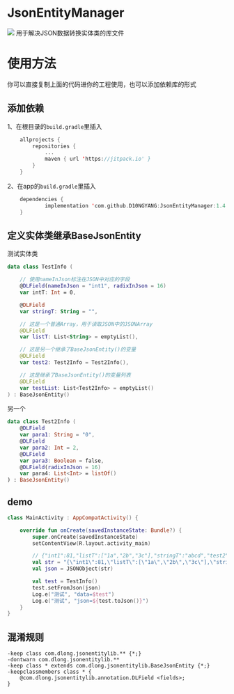 # JsonEntityManager
[![](https://jitpack.io/v/D10NGYANG/JsonEntityManager.svg)](https://jitpack.io/#D10NGYANG/JsonEntityManager)
 用于解决JSON数据转换实体类的库文件
# 使用方法
你可以直接复制上面的代码进你的工程使用，也可以添加依赖库的形式
## 添加依赖
1、在根目录的`build.gradle`里插入

```kotlin
	allprojects {
		repositories {
			...
			maven { url 'https://jitpack.io' }
		}
	}
```
2、在app的`build.gradle`里插入

```kotlin
	dependencies {
	        implementation 'com.github.D10NGYANG:JsonEntityManager:1.4'
	}
```
## 定义实体类继承BaseJsonEntity
测试实体类
```kotlin
data class TestInfo (

    // 使用nameInJson标注在JSON中对应的字段
    @DLField(nameInJson = "int1", radixInJson = 16)
    var intT: Int = 0,

    @DLField
    var stringT: String = "",

    // 这是一个普通Array，用于读取JSON中的JSONArray
    @DLField
    var listT: List<String> = emptyList(),

    // 这是另一个继承了BaseJsonEntity()的变量
    @DLField
    var test2: Test2Info = Test2Info(),

    // 这是继承了BaseJsonEntity()的变量列表
    @DLField
    var testList: List<Test2Info> = emptyList()
) : BaseJsonEntity()
```
另一个
```kotlin
data class Test2Info (
    @DLField
    var para1: String = "0",
    @DLField
    var para2: Int = 2,
    @DLField
    var para3: Boolean = false,
    @DLField(radixInJson = 16)
    var para4: List<Int> = listOf()
) : BaseJsonEntity()
```
## demo

```kotlin
class MainActivity : AppCompatActivity() {

    override fun onCreate(savedInstanceState: Bundle?) {
        super.onCreate(savedInstanceState)
        setContentView(R.layout.activity_main)

        // {"int1":81,"listT":["1a","2b","3c"],"stringT":"abcd","test2":{"para1":"efgh","para2":1234,"para3":true,"para4":["1a","2b","3c"]},"testList":[{"para1":"L0","para2":0,"para3":false,"para4":["2a","3b","4c"]},{"para1":"L1","para2":1,"para3":true,"para4":["3a","4b","5c"]}]}
        val str = "{\"int1\":81,\"listT\":[\"1a\",\"2b\",\"3c\"],\"stringT\":\"abcd\",\"test2\":{\"para1\":\"efgh\",\"para2\":1234,\"para3\":true,\"para4\":[\"1a\",\"2b\",\"3c\"]},\"testList\":[{\"para1\":\"L0\",\"para2\":0,\"para3\":false,\"para4\":[\"2a\",\"3b\",\"4c\"]},{\"para1\":\"L1\",\"para2\":1,\"para3\":true,\"para4\":[\"3a\",\"4b\",\"5c\"]}]}"
        val json = JSONObject(str)

        val test = TestInfo()
        test.setFromJson(json)
        Log.e("测试", "data=$test")
        Log.e("测试", "json=${test.toJson()}")
    }
}
```
## 混淆规则

``` 
-keep class com.dlong.jsonentitylib.** {*;}
-dontwarn com.dlong.jsonentitylib.**
-keep class * extends com.dlong.jsonentitylib.BaseJsonEntity {*;}
-keepclassmembers class * {
    @com.dlong.jsonentitylib.annotation.DLField <fields>;
}
```
